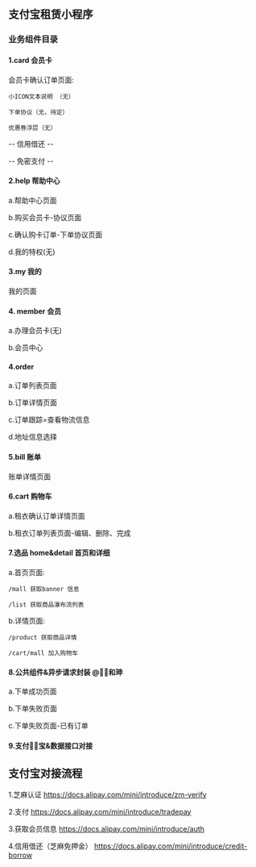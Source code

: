 ## 支付宝租赁小程序

### 业务组件目录

#### 1.card  会员卡

会员卡确认订单页面: 

    小ICON文本说明 （无）

    下单协议（无，待定）
    
    优惠券浮层（无）
    
    
-- 信用借还 --

-- 免密支付 --
    

#### 2.help 帮助中心

a.帮助中心页面

b.购买会员卡-协议页面

c.确认购卡订单-下单协议页面

d.我的特权(无)

#### 3.my  我的

我的页面

#### 4. member 会员

a.办理会员卡(无)

b.会员中心 


#### 4.order  

a.订单列表页面

b.订单详情页面

c.订单跟踪=查看物流信息

d.地址信息选择
   

#### 5.bill  账单 

账单详情页面

#### 6.cart 购物车 

a.租衣确认订单详情页面 

b.租衣订单列表页面-编辑、删除、完成

    
#### 7.选品 home&detail 首页和详细

a.首页页面:

    /mall 获取banner 信息
    
    /list 获取商品瀑布流列表

b.详情页面:

    /product 获取商品详情
    
    /cart/mall 加入购物车
    
    

#### 8.公共组件&异步请求封装 @和珅

a.下单成功页面

b.下单失败页面

c.下单失败页面-已有订单



#### 9.支付宝&数据接口对接

## 支付宝对接流程

1.芝麻认证 https://docs.alipay.com/mini/introduce/zm-verify

2.支付 https://docs.alipay.com/mini/introduce/tradepay

3.获取会员信息  https://docs.alipay.com/mini/introduce/auth

4.信用借还（芝麻免押金） https://docs.alipay.com/mini/introduce/credit-borrow

